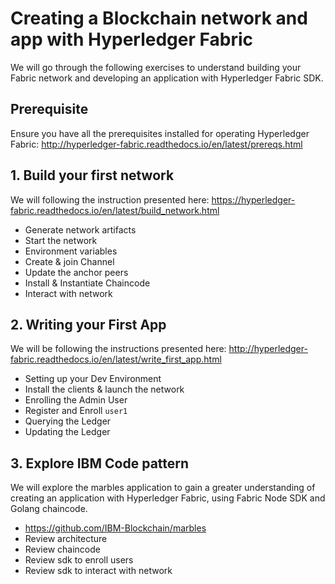 
# Creating a Blockchain network and app with Hyperledger Fabric

We will go through the following exercises to understand building your Fabric network and developing an application with Hyperledger Fabric SDK.

## Prerequisite

Ensure you have all the prerequisites installed for operating Hyperledger Fabric:
http://hyperledger-fabric.readthedocs.io/en/latest/prereqs.html


## 1. Build your first network

We will following the instruction presented here:
https://hyperledger-fabric.readthedocs.io/en/latest/build_network.html

* Generate network artifacts
* Start the network
* Environment variables
* Create & join Channel
* Update the anchor peers
* Install & Instantiate Chaincode
* Interact with network

## 2. Writing your First App

We will be following the instructions presented here: http://hyperledger-fabric.readthedocs.io/en/latest/write_first_app.html

* Setting up your Dev Environment
* Install the clients & launch the network
* Enrolling the Admin User
* Register and Enroll `user1`
* Querying the Ledger
* Updating the Ledger


## 3. Explore IBM Code pattern
We will explore the marbles application to gain a greater understanding of creating an application with Hyperledger Fabric, using Fabric Node SDK and Golang chaincode.

* https://github.com/IBM-Blockchain/marbles
* Review architecture
* Review chaincode
* Review sdk to enroll users
* Review sdk to interact with network
